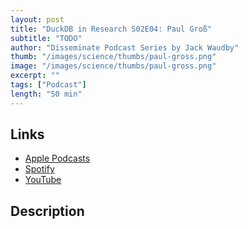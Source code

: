```yaml
---
layout: post
title: "DuckDB in Research S02E04: Paul Groß"
subtitle: "TODO"
author: "Disseminate Podcast Series by Jack Waudby"
thumb: "/images/science/thumbs/paul-gross.png"
image: "/images/science/thumbs/paul-gross.png"
excerpt: ""
tags: ["Podcast"]
length: "50 min"
---
```


## Links

* [Apple Podcasts]()
* [Spotify]()
* [YouTube]()

## Description
